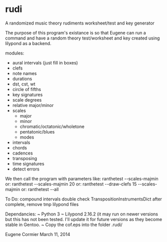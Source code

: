 rudi
====

A randomized music theory rudiments worksheet/test and key generator

The purpose of this program's existance is so that
Eugene can run a command and have a random theory
test/worksheet and key created using lilypond as a backend.

modules:
  * aural intervals (just fill in boxes)
  * clefs
  * note names
  * durations
  * dst, cst, wt
  * circle of fifths
  * key signatures
  * scale degrees
  * relative major/minor
  * scales
    * major
    * minor
    * chromatic/octatonic/wholetone
    * pentatonic/blues
    * modes
  * intervals
  * chords
  * cadences
  * transposing
  * time signatures
  * detect errors

We then call the program with parameters like:
  ranthetest --scales-majmin
or:
  ranthetest --scales-majmin 20
or:
  ranthetest --draw-clefs 15 --scales-majmin
or:
  ranthetest --all

To Do:
  compound intervals
  double check TranspositionInstrumentsDict
  after complete, remove tmp lilypond files

Dependancies:
  ~ Python 3
  ~ Lilypond 2.16.2 (it may run on newer versions
    but this has not been tested. I'll update it
    for future versions as they become stable in
    Gentoo.
  ~ Copy the cof.eps into the folder .rudi/

Eugene Cormier March 11, 2014
